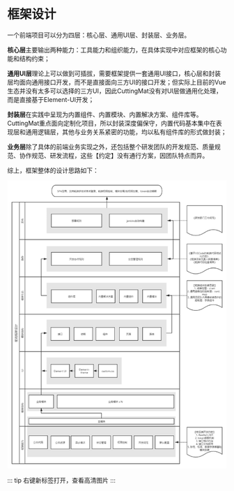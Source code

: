# 框架设计

一个前端项目可以分为四层：核心层、通用UI层、封装层、业务层。

**核心层**主要输出两种能力：工具能力和组织能力，在具体实现中对应框架的核心功能和结构约束；

**通用UI层**理论上可以做到可插拔，需要框架提供一套通用UI接口，核心层和封装层均面向通用接口开发，而不是直接面向三方UI的接口开发；但实际上目前的Vue生态并没有太多可以选择的三方UI，因此CuttingMat没有对UI层做通用化处理，而是直接基于Element-UI开发；

**封装层**在实践中呈现为内置组件、内置模块、内置解决方案、组件库等。CuttingMat重点面向定制化项目，所以封装深度偏保守，内置代码基本集中在表现层和通用逻辑层，其他与业务关系紧密的功能，均以私有组件库的形式做封装；

**业务层**除了具体的前端业务实现之外，还包括整个研发团队的开发规范、质量规范、协作规范、研发流程，这些【约定】没有通行方案，因团队特点而异。

综上，框架整体的设计思路如下：

![](./img/CuttingMat.png)

::: tip
右键新标签打开，查看高清图片
:::
